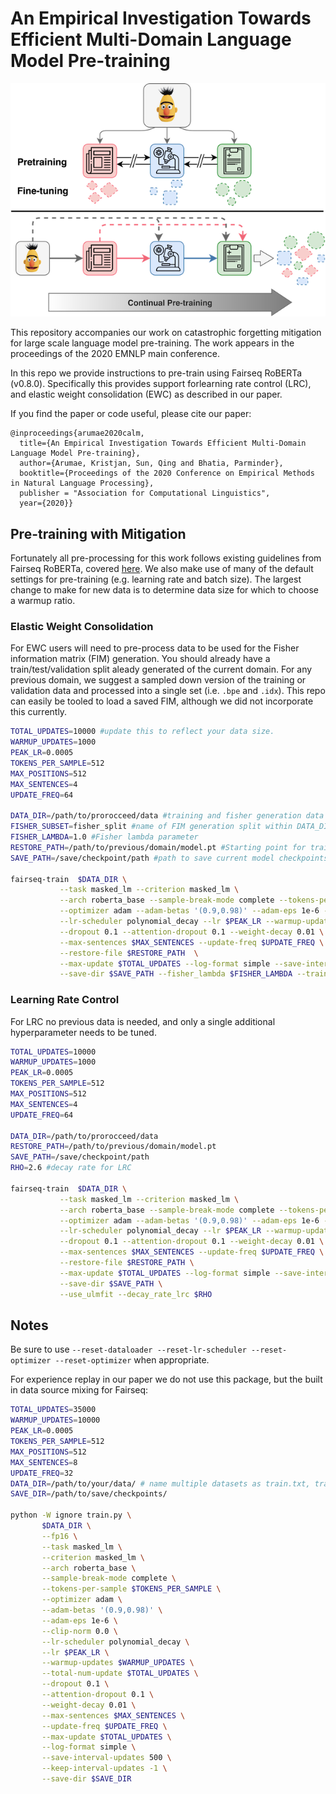# An Empirical Investigation Towards Efficient Multi-Domain Language Model Pre-training

![alt text](docs/motiv.png)

This repository accompanies our work on catastrophic forgetting mitigation for large scale language model pre-training.  The work appears in the proceedings of the 2020 EMNLP main conference.

In this repo we provide instructions to pre-train using Fairseq RoBERTa (v0.8.0).  Specifically this provides support forlearning rate control (LRC), and elastic weight consolidation (EWC) as described in our paper.

If you find the paper or code useful, please cite our paper: 
```
@inproceedings{arumae2020calm,
  title={An Empirical Investigation Towards Efficient Multi-Domain Language Model Pre-training},
  author={Arumae, Kristjan, Sun, Qing and Bhatia, Parminder},
  booktitle={Proceedings of the 2020 Conference on Empirical Methods in Natural Language Processing},
  publisher = "Association for Computational Linguistics",
  year={2020}}
```

## Pre-training with Mitigation
Fortunately all pre-processing for this work follows existing guidelines from Fairseq RoBERTa, covered [here](https://github.com/pytorch/fairseq/blob/master/examples/roberta/README.pretraining.md).  We also make use of many of the default settings for pre-training (e.g. learning rate and batch size).  The largest change to make for new data is to determine data size for which to choose a warmup ratio.

### Elastic Weight Consolidation  
For EWC users will need to pre-process data to be used for the Fisher information matrix (FIM) generation.  You should already have a train/test/validation split aleady generated of the current domain.  For any previous domain, we suggest a sampled down version of the training or validation data and processed into a single set (i.e. `.bpe` and `.idx`).  This repo can easily be tooled to load a saved FIM, although we did not incorporate this currently. 

```bash
TOTAL_UPDATES=10000 #update this to reflect your data size.
WARMUP_UPDATES=1000
PEAK_LR=0.0005
TOKENS_PER_SAMPLE=512
MAX_POSITIONS=512
MAX_SENTENCES=4
UPDATE_FREQ=64

DATA_DIR=/path/to/prorocceed/data #training and fisher generation data
FISHER_SUBSET=fisher_split #name of FIM generation split within DATA_DIR
FISHER_LAMBDA=1.0 #Fisher lambda parameter
RESTORE_PATH=/path/to/previous/domain/model.pt #Starting point for training.  Generally the previously saved model.pt file. 
SAVE_PATH=/save/checkpoint/path #path to save current model checkpoints.  Keep in mind each checkpoint is roughly 1GB of storage.

fairseq-train  $DATA_DIR \
	       --task masked_lm --criterion masked_lm \
	       --arch roberta_base --sample-break-mode complete --tokens-per-sample $TOKENS_PER_SAMPLE \
	       --optimizer adam --adam-betas '(0.9,0.98)' --adam-eps 1e-6 --clip-norm 0.0 \
	       --lr-scheduler polynomial_decay --lr $PEAK_LR --warmup-updates $WARMUP_UPDATES --total-num-update $TOTAL_UPDATES \
	       --dropout 0.1 --attention-dropout 0.1 --weight-decay 0.01 \
	       --max-sentences $MAX_SENTENCES --update-freq $UPDATE_FREQ \
	       --restore-file $RESTORE_PATH  \
	       --max-update $TOTAL_UPDATES --log-format simple --save-interval-updates 1000 --keep-interval-updates -1 \
	       --save-dir $SAVE_PATH --fisher_lambda $FISHER_LAMBDA --train_subset_tem $FISHER_SUBSET
```

### Learning Rate Control
For LRC no previous data is needed, and only a single additional hyperparameter needs to be tuned.

```bash
TOTAL_UPDATES=10000
WARMUP_UPDATES=1000
PEAK_LR=0.0005
TOKENS_PER_SAMPLE=512
MAX_POSITIONS=512
MAX_SENTENCES=4
UPDATE_FREQ=64

DATA_DIR=/path/to/prorocceed/data
RESTORE_PATH=/path/to/previous/domain/model.pt 
SAVE_PATH=/save/checkpoint/path
RHO=2.6 #decay rate for LRC

fairseq-train  $DATA_DIR \
	       --task masked_lm --criterion masked_lm \
	       --arch roberta_base --sample-break-mode complete --tokens-per-sample $TOKENS_PER_SAMPLE \
	       --optimizer adam --adam-betas '(0.9,0.98)' --adam-eps 1e-6 --clip-norm 0.0 \
	       --lr-scheduler polynomial_decay --lr $PEAK_LR --warmup-updates $WARMUP_UPDATES --total-num-update $TOTAL_UPDATES \
	       --dropout 0.1 --attention-dropout 0.1 --weight-decay 0.01 \
	       --max-sentences $MAX_SENTENCES --update-freq $UPDATE_FREQ \
	       --restore-file $RESTORE_PATH \
	       --max-update $TOTAL_UPDATES --log-format simple --save-interval-updates 1000 --keep-interval-updates -1 \
	       --save-dir $SAVE_PATH \
	       --use_ulmfit --decay_rate_lrc $RHO
```

## Notes

Be sure to use `--reset-dataloader --reset-lr-scheduler --reset-optimizer --reset-optimizer` when appropriate.

For experience replay in our paper we do not use this package, but the built in data source mixing for Fairseq:  
```bash
TOTAL_UPDATES=35000  
WARMUP_UPDATES=10000
PEAK_LR=0.0005
TOKENS_PER_SAMPLE=512
MAX_POSITIONS=512
MAX_SENTENCES=8
UPDATE_FREQ=32
DATA_DIR=/path/to/your/data/ # name multiple datasets as train.txt, train1.txt, train2.txt 
SAVE_DIR=/path/to/save/checkpoints/

python -W ignore train.py \
       $DATA_DIR \
       --fp16 \
       --task masked_lm \
       --criterion masked_lm \
       --arch roberta_base \
       --sample-break-mode complete \
       --tokens-per-sample $TOKENS_PER_SAMPLE \
       --optimizer adam \
       --adam-betas '(0.9,0.98)' \
       --adam-eps 1e-6 \
       --clip-norm 0.0 \
       --lr-scheduler polynomial_decay \
       --lr $PEAK_LR \
       --warmup-updates $WARMUP_UPDATES \
       --total-num-update $TOTAL_UPDATES \
       --dropout 0.1 \
       --attention-dropout 0.1 \
       --weight-decay 0.01 \
       --max-sentences $MAX_SENTENCES \
       --update-freq $UPDATE_FREQ \
       --max-update $TOTAL_UPDATES \
       --log-format simple \
       --save-interval-updates 500 \
       --keep-interval-updates -1 \
       --save-dir $SAVE_DIR 
``` 